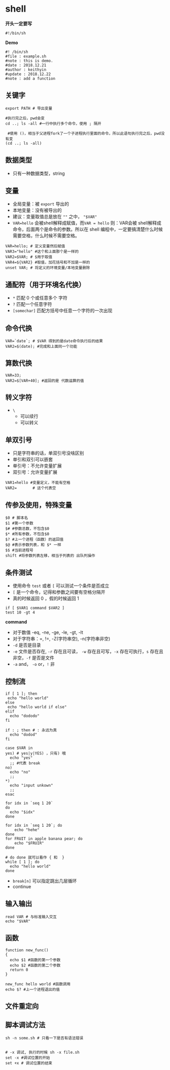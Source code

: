 # shell

**开头一定要写**

```shell
#!/bin/sh
```

**Demo**
```shell
#! /bin/sh
#file : example.sh
#note : this is demo.
#date : 2018.12.21
#author : keithyin
#update : 2018.12.22
#note : add a function
```

## 关键字

```shell
export PATH # 导出变量

#执行完之后，pwd会变
cd ..; ls -all #一行中执行多个命令，使用 ; 隔开

 #使用 ()，相当于父进程fork了一个子进程执行里面的命令，所以此语句执行完之后，pwd没有变
(cd ..; ls -all)
```



## 数据类型

- 只有一种数据类型，string



## 变量

* 全局变量：被 `export` 导出的
* 本地变量：没有被导出的
* 建议：变量取值总是放在 `""` 之中， `"$VAR"`
* `VAR=hello` 会被shell解释成赋值，而`VAR = hello` 则：VAR会被 shell解释成命令，后面两个是命令的参数。所以在 shell 编程中，一定要搞清楚什么时候需要空格，什么时候不需要空格。

```shell
VAR=hello; # 定义变量然后赋值
VAR3="hello" #这个和上面那个是一样的
VAR2=$VAR; # $用于取值
VAR4=${VAR2} #取值，加花括号和不加是一样的
unset VAR; # 将定义的环境变量/本地变量删除
```



## 通配符（用于环境名代换）

* `*` 匹配 0 个或任意多个 字符
* `?` 匹配一个任意字符
* `[somechar]` 匹配方括号中任意一个字符的一次出现



## 命令代换

```shell
VAR=`date`; # $VAR 得到的是date命令执行后的结果
VAR2=$(date); #完成和上面同一个功能
```



## 算数代换

```shell
VAR=33;
VAR2=$[VAR+40]; #返回的是 代数运算的值
```



## 转义字符

* `\` 
  * 可以续行
  * 可以转义



## 单双引号

* 只是字符串的话，单双引号没啥区别
* 单引和双引可以嵌套
* 单引号：不允许变量扩展
* 双引号：允许变量扩展

```shell
VAR1=hello #变量定义，不能有空格
VAR2= 		# 这个代表空
```


## 传参及使用，特殊变量
```shell
$0 # 脚本名
$1 #第一个参数
$# #参数总数，不包含$0
$* #所有参数，不包含$0
$? #上一个进程（函数）的返回值
$@ #表示参数列表，和 $* 一样
$$ #当前进程号
shift #将参数列表左移，相当于列表的 出队列操作
```



## 条件测试

- 使用命令 `test` 或者 `[` 可以测试一个条件是否成立
- `[` 是一个命令，记得和参数之间要有空格分隔开
- 真的时候返回 0 ，假的时候返回 1

```shell
if [ $VAR1 command $VAR2 ]
test 10 -gt 4
```

**command**

- 对于数值 -eq, -ne, -ge, -le, -gt, -lt
- 对于字符串：=, !=, -Z(字符串空), -n(字符串非空)
- `-d` 是否是目录
- `-e` 文件是否存在, `-r` 存在且可读， `-w` 存在且可写，`-x` 存在可执行，`s` 存在且非空，`-f` 是否是文件
- `-a` and，  `-o` or，`!` 非



## 控制流

```shell
if [ 1 ]; then
 echo "hello world"
else
 echo "hello world if else"
elif
  echo "dododo"
fi

if : ; then # : 永远为真
  echo "dodod"
fi

case $VAR in 
yes) # yes|y|YES) ，只有) 哦
  echo "yes"
  ;; #代表 break
no)
  echo "no"
  ;;
*)
  echo "input unkown"
  ;;
esac

for idx in `seq 1 20`
do
  echo "$idx"
done

for idx in `seq 1 20`; do
	echo "hehe"
done
for FRUIT in apple banana pear; do
	echo "$FRUIR"
done

# do done 就可以看作 { 和  }
while [ 1 ]; do
  echo "hello world"
done
```



* `break[n]` 可以指定跳出几层循环
* continue



## 输入输出

```shell
read VAR # 与标准输入交互
echo "$VAR"
```





## 函数
```shell
function new_func()
{
  echo $1 #函数的第一个参数
  echo $2 #函数的第二个参数
  return 0
}

new_func hello world #函数调用
echo $? #上一个进程退出的值
```



## 文件重定向



## 脚本调试方法

```shell
sh -n some.sh # 只看一下是否有语法错误


# -x 调试, 执行的时候 sh -x file.sh
set -x #调试位置的开始
set +x # 调试位置的结束
```

